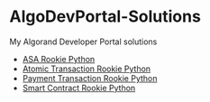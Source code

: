 # AlgoDevPortal-Solutions

My Algorand Developer Portal solutions

- [ASA Rookie Python]()
- [Atomic Transaction Rookie Python]()
- [Payment Transaction Rookie Python]()
- [Smart Contract Rookie Python]()